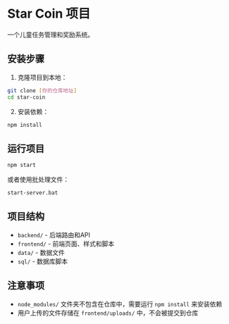 # Star Coin 项目

一个儿童任务管理和奖励系统。

## 安装步骤

1. 克隆项目到本地：
```bash
git clone [你的仓库地址]
cd star-coin
```

2. 安装依赖：
```bash
npm install
```

## 运行项目

```bash
npm start
```

或者使用批处理文件：
```bash
start-server.bat
```

## 项目结构

- `backend/` - 后端路由和API
- `frontend/` - 前端页面、样式和脚本
- `data/` - 数据文件
- `sql/` - 数据库脚本

## 注意事项

- `node_modules/` 文件夹不包含在仓库中，需要运行 `npm install` 来安装依赖
- 用户上传的文件存储在 `frontend/uploads/` 中，不会被提交到仓库 